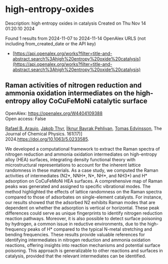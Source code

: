 # high-entropy-oxides
Description: high entropy oxides in catalysis
Created on Thu Nov 14 01:20:10 2024

Found 1 results from 2024-11-07 to 2024-11-14
OpenAlex URLS (not including from_created_date or the API key)
- [https://api.openalex.org/works?filter=title-and-abstract.search%3Ahigh%20entropy%20oxide%20catalysis](https://api.openalex.org/works?filter=title-and-abstract.search%3Ahigh%20entropy%20oxide%20catalysis)

## Raman activities of nitrogen reduction and ammonia oxidation intermediates on the high-entropy alloy CoCuFeMoNi catalytic surface   

OpenAlex: https://openalex.org/W4404109388    
Open access: False
    
[Rafael B. Araujo](https://openalex.org/A5060552376), [Jakob Thyr](https://openalex.org/A5062918296), [İlknur Bayrak Pehlivan](https://openalex.org/A5035519750), [Tomas Edvinsson](https://openalex.org/A5056174579), The Journal of Chemical Physics. 161(17)] 2024.https://doi.org/10.1063/5.0233585.
    
We developed a computational framework to extract the Raman spectra of nitrogen reduction and ammonia oxidation intermediates on high-entropy alloy (HEA) surfaces, integrating density functional theory with microstructural representations to account for the inherent lattice randomness in these materials. As a case study, we computed the Raman activities of intermediates (N2*, NNH*, N*, NH*, and NH3*) and H* adsorption on CoCuFeMoNi HEA surfaces. A comprehensive map of Raman peaks was generated and assigned to specific vibrational modes. The method highlighted the effects of lattice randomness on the Raman spectra compared to those of adsorbates on single-element catalysts. For instance, our results showed that the adsorbed N2 exhibits Raman modes that are dependent on whether the adsorption is vertical or horizontal. These peak differences could serve as unique fingerprints to identify nitrogen reduction reaction pathways. Moreover, it is also possible to detect surface poisoning by hydrogen, a common issue in reductive environments, due to the high-frequency peaks of H* compared to the typical N-metal stretching and bending frequencies. These results provide valuable references for identifying intermediates in nitrogen reduction and ammonia oxidation reactions, offering insights into reaction mechanisms and potential surface poisoning. This approach is generalizable to other reactions and surfaces in catalysis, provided that the relevant intermediates can be identified.    

    

